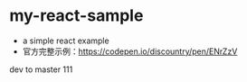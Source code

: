 # my-react-sample
- a simple react example
- 官方完整示例：https://codepen.io/discountry/pen/ENrZzV

dev to master
111